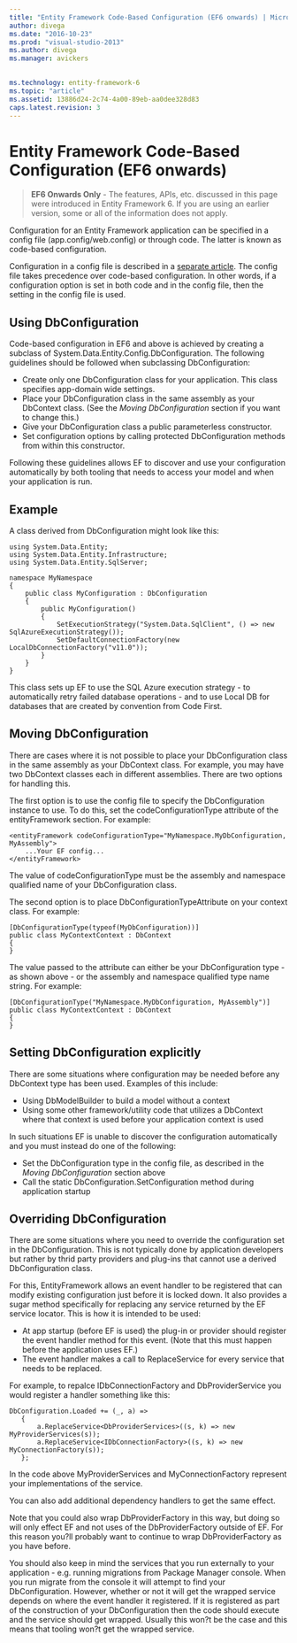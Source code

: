 ```yaml
---
title: "Entity Framework Code-Based Configuration (EF6 onwards) | Microsoft Docs"
author: divega
ms.date: "2016-10-23"
ms.prod: "visual-studio-2013"
ms.author: divega
ms.manager: avickers
 

ms.technology: entity-framework-6
ms.topic: "article"
ms.assetid: 13886d24-2c74-4a00-89eb-aa0dee328d83
caps.latest.revision: 3
---
```

# Entity Framework Code-Based Configuration (EF6 onwards)
> **EF6 Onwards Only** - The features, APIs, etc. discussed in this page were introduced in Entity Framework 6. If you are using an earlier version, some or all of the information does not apply.  
  
Configuration for an Entity Framework application can be specified in a config file (app.config/web.config) or through code. The latter is known as code-based configuration.  
  
Configuration in a config file is described in a [separate article](../ef6/entity-framework-config-file-settings.md). The config file takes precedence over code-based configuration. In other words, if a configuration option is set in both code and in the config file, then the setting in the config file is used.  
  
## Using DbConfiguration  
  
Code-based configuration in EF6 and above is achieved by creating a subclass of System.Data.Entity.Config.DbConfiguration. The following guidelines should be followed when subclassing DbConfiguration:  
  
- Create only one DbConfiguration class for your application. This class specifies app-domain wide settings.  
- Place your DbConfiguration class in the same assembly as your DbContext class. (See the *Moving DbConfiguration* section if you want to change this.)  
- Give your DbConfiguration class a public parameterless constructor.  
- Set configuration options by calling protected DbConfiguration methods from within this constructor.  
  
Following these guidelines allows EF to discover and use your configuration automatically by both tooling that needs to access your model and when your application is run.  
  
## Example  
  
A class derived from DbConfiguration might look like this:  
  
``` 
using System.Data.Entity; 
using System.Data.Entity.Infrastructure; 
using System.Data.Entity.SqlServer; 
 
namespace MyNamespace 
{ 
    public class MyConfiguration : DbConfiguration 
    { 
        public MyConfiguration() 
        { 
            SetExecutionStrategy("System.Data.SqlClient", () => new SqlAzureExecutionStrategy()); 
            SetDefaultConnectionFactory(new LocalDbConnectionFactory("v11.0")); 
        } 
    } 
}
```  
  
This class sets up EF to use the SQL Azure execution strategy - to automatically retry failed database operations - and to use Local DB for databases that are created by convention from Code First.  
  
## Moving DbConfiguration  
  
There are cases where it is not possible to place your DbConfiguration class in the same assembly as your DbContext class. For example, you may have two DbContext classes each in different assemblies. There are two options for handling this.  
  
The first option is to use the config file to specify the DbConfiguration instance to use. To do this, set the codeConfigurationType attribute of the entityFramework section. For example:  
  
```  
<entityFramework codeConfigurationType="MyNamespace.MyDbConfiguration, MyAssembly"> 
    ...Your EF config... 
</entityFramework>
```  
  
The value of codeConfigurationType must be the assembly and namespace qualified name of your DbConfiguration class.  
  
The second option is to place DbConfigurationTypeAttribute on your context class. For example:  
  
```  
[DbConfigurationType(typeof(MyDbConfiguration))] 
public class MyContextContext : DbContext 
{ 
}
```  
  
The value passed to the attribute can either be your DbConfiguration type - as shown above - or the assembly and namespace qualified type name string. For example:  
  
```  
[DbConfigurationType("MyNamespace.MyDbConfiguration, MyAssembly")] 
public class MyContextContext : DbContext 
{ 
}
```  
  
## Setting DbConfiguration explicitly  
  
There are some situations where configuration may be needed before any DbContext type has been used. Examples of this include:  
  
- Using DbModelBuilder to build a model without a context  
- Using some other framework/utility code that utilizes a DbContext where that context is used before your application context is used  
  
In such situations EF is unable to discover the configuration automatically and you must instead do one of the following:  

- Set the DbConfiguration type in the config file, as described in the *Moving DbConfiguration* section above
- Call the static DbConfiguration.SetConfiguration method during application startup  
  
## Overriding DbConfiguration  
  
There are some situations where you need to override the configuration set in the DbConfiguration. This is not typically done by application developers but rather by thrid party providers and plug-ins that cannot use a derived DbConfiguration class.  
  
For this, EntityFramework allows an event handler to be registered that can modify existing configuration just before it is locked down.  It also provides a sugar method specifically for replacing any service returned by the EF service locator. This is how it is intended to be used:  
  
- At app startup (before EF is used) the plug-in or provider should register the event handler method for this event. (Note that this must happen before the application uses EF.)  
- The event handler makes a call to ReplaceService for every service that needs to be replaced.  
  
For example, to repalce IDbConnectionFactory and DbProviderService you would register a handler something like this:  
  
```  
DbConfiguration.Loaded += (_, a) => 
   { 
       a.ReplaceService<DbProviderServices>((s, k) => new MyProviderServices(s)); 
       a.ReplaceService<IDbConnectionFactory>((s, k) => new MyConnectionFactory(s)); 
   };
```  
  
In the code above MyProviderServices and MyConnectionFactory represent your implementations of the service.  
  
You can also add additional dependency handlers to get the same effect.  
  
Note that you could also wrap DbProviderFactory in this way, but doing so will only effect EF and not uses of the DbProviderFactory outside of EF. For this reason you?ll probably want to continue to wrap DbProviderFactory as you have before.  
  
You should also keep in mind the services that you run externally to your application - e.g. running migrations from Package Manager console. When you run migrate from the console it will attempt to find your DbConfiguration. However, whether or not it will get the wrapped service depends on where the event handler it registered. If it is registered as part of the construction of your DbConfiguration then the code should execute and the service should get wrapped. Usually this won?t be the case and this means that tooling won?t get the wrapped service.  
  